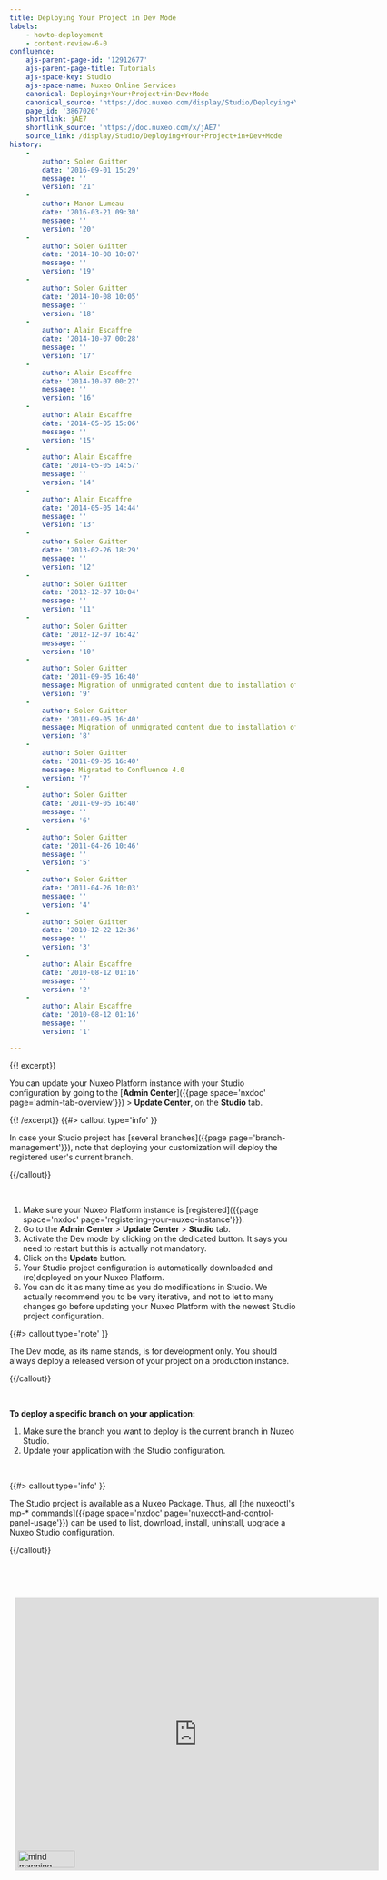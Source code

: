 ```yaml
---
title: Deploying Your Project in Dev Mode
labels:
    - howto-deployement
    - content-review-6-0
confluence:
    ajs-parent-page-id: '12912677'
    ajs-parent-page-title: Tutorials
    ajs-space-key: Studio
    ajs-space-name: Nuxeo Online Services
    canonical: Deploying+Your+Project+in+Dev+Mode
    canonical_source: 'https://doc.nuxeo.com/display/Studio/Deploying+Your+Project+in+Dev+Mode'
    page_id: '3867020'
    shortlink: jAE7
    shortlink_source: 'https://doc.nuxeo.com/x/jAE7'
    source_link: /display/Studio/Deploying+Your+Project+in+Dev+Mode
history:
    - 
        author: Solen Guitter
        date: '2016-09-01 15:29'
        message: ''
        version: '21'
    - 
        author: Manon Lumeau
        date: '2016-03-21 09:30'
        message: ''
        version: '20'
    - 
        author: Solen Guitter
        date: '2014-10-08 10:07'
        message: ''
        version: '19'
    - 
        author: Solen Guitter
        date: '2014-10-08 10:05'
        message: ''
        version: '18'
    - 
        author: Alain Escaffre
        date: '2014-10-07 00:28'
        message: ''
        version: '17'
    - 
        author: Alain Escaffre
        date: '2014-10-07 00:27'
        message: ''
        version: '16'
    - 
        author: Alain Escaffre
        date: '2014-05-05 15:06'
        message: ''
        version: '15'
    - 
        author: Alain Escaffre
        date: '2014-05-05 14:57'
        message: ''
        version: '14'
    - 
        author: Alain Escaffre
        date: '2014-05-05 14:44'
        message: ''
        version: '13'
    - 
        author: Solen Guitter
        date: '2013-02-26 18:29'
        message: ''
        version: '12'
    - 
        author: Solen Guitter
        date: '2012-12-07 18:04'
        message: ''
        version: '11'
    - 
        author: Solen Guitter
        date: '2012-12-07 16:42'
        message: ''
        version: '10'
    - 
        author: Solen Guitter
        date: '2011-09-05 16:40'
        message: Migration of unmigrated content due to installation of a new plugin
        version: '9'
    - 
        author: Solen Guitter
        date: '2011-09-05 16:40'
        message: Migration of unmigrated content due to installation of a new plugin
        version: '8'
    - 
        author: Solen Guitter
        date: '2011-09-05 16:40'
        message: Migrated to Confluence 4.0
        version: '7'
    - 
        author: Solen Guitter
        date: '2011-09-05 16:40'
        message: ''
        version: '6'
    - 
        author: Solen Guitter
        date: '2011-04-26 10:46'
        message: ''
        version: '5'
    - 
        author: Solen Guitter
        date: '2011-04-26 10:03'
        message: ''
        version: '4'
    - 
        author: Solen Guitter
        date: '2010-12-22 12:36'
        message: ''
        version: '3'
    - 
        author: Alain Escaffre
        date: '2010-08-12 01:16'
        message: ''
        version: '2'
    - 
        author: Alain Escaffre
        date: '2010-08-12 01:16'
        message: ''
        version: '1'

---
```

{{! excerpt}}

You can update your Nuxeo Platform instance with your Studio configuration by going to the&nbsp;[**Admin Center**]({{page space='nxdoc' page='admin-tab-overview'}})&nbsp;> **Update Center**, on the **Studio** tab.

{{! /excerpt}} {{#> callout type='info' }}

In case your Studio project has&nbsp;[several branches]({{page page='branch-management'}}), note that deploying your customization will deploy the registered user's current branch.

{{/callout}}

&nbsp;

1.  Make sure your Nuxeo Platform instance is [registered]({{page space='nxdoc' page='registering-your-nuxeo-instance'}}).
2.  Go to the **Admin Center** > **Update Center** > **Studio** tab.
3.  Activate the Dev mode by clicking on the dedicated button.
    It says you need to restart but this is actually not mandatory.
4.  Click on the **Update** button.
5.  Your Studio project configuration is automatically downloaded and (re)deployed on your Nuxeo Platform.
6.  You can do it as many time as you do modifications in Studio. We actually recommend you to be very iterative, and not to let to many changes go before updating your Nuxeo Platform with the newest Studio project configuration.

{{#> callout type='note' }}

The Dev mode, as its name stands, is for development only. You should always deploy a released version of your project on a production instance.

{{/callout}}

&nbsp;

**To deploy a specific branch on your application:**

1.  Make sure the branch you want to deploy is the current branch in Nuxeo Studio.
2.  Update your application with the Studio configuration.

&nbsp;

{{#> callout type='info' }}

The Studio project is available as a Nuxeo Package. Thus, all [the nuxeoctl's mp-* commands]({{page space='nxdoc' page='nuxeoctl-and-control-panel-usage'}}) can be used to list, download, install, uninstall, upgrade a Nuxeo Studio configuration.

{{/callout}}

&nbsp;

&nbsp;

<div style="width: 640px; height: 480px; margin: 10px; position: relative;"><iframe allowfullscreen frameborder="0" style="width:640px; height:480px" src="https://www.lucidchart.com/documents/embeddedchart/eb497f4a-ac4a-46f5-879a-376372ffc333"></iframe><a href="https://www.lucidchart.com/pages/examples/mind_mapping_software" style="margin: 0; padding: 0; border: none; display: inline-block; position: absolute; bottom: 5px; left: 5px;"><img alt="mind mapping software"title="Lucidchart online diagrams"style="width: 100px; height: 30px; margin: 0; padding: 0; border-image: none; border: none; display: block"src="https://www.lucidchart.com/img/diagrams-lucidchart.png"/></a></div>